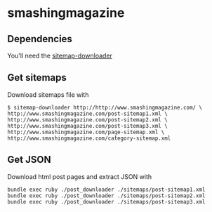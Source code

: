 # smashingmagazine

## Dependencies

You'll need the
[sitemap-downloader](https://github.com/algolia/algolia-sitemap-downloader)

## Get sitemaps

Download sitemaps file with

```
$ sitemap-downloader http://http://www.smashingmagazine.com/ \
http://www.smashingmagazine.com/post-sitemap1.xml \
http://www.smashingmagazine.com/post-sitemap2.xml \
http://www.smashingmagazine.com/post-sitemap3.xml \
http://www.smashingmagazine.com/page-sitemap.xml \
http://www.smashingmagazine.com/category-sitemap.xml
```

## Get JSON

Download html post pages and extract JSON with

```
bundle exec ruby ./post_downloader ./sitemaps/post-sitemap1.xml
bundle exec ruby ./post_downloader ./sitemaps/post-sitemap2.xml
bundle exec ruby ./post_downloader ./sitemaps/post-sitemap3.xml
```




